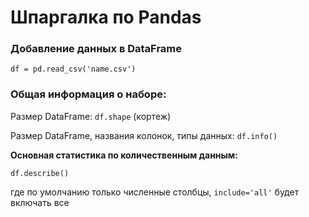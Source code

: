 # Шпаргалка по Pandas

### Добавление данных в DataFrame

`df = pd.read_csv('name.csv')`

### Общая информация о наборе:

Размер DataFrame: `df.shape` (кортеж)

Размер DataFrame, названия колонок, типы данных: `df.info()`

**Основная статистика по количественным данным:**
```
df.describe()
```
где по умолчанию только численные столбцы, `include='all'` будет включать все 


